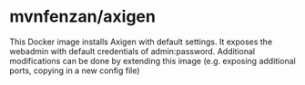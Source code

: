 # mvnfenzan/axigen
This Docker image installs Axigen with default settings. It exposes the webadmin with default credentials of admin:password. Additional modifications can be done by extending this image (e.g. exposing additional ports, copying in a new config file)
